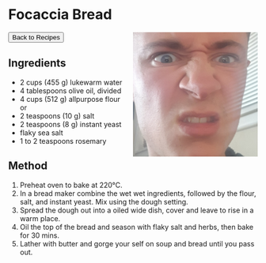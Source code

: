 # Focaccia Bread
<button onclick="location.href='../recipes.html'">Back to Recipes</button>
<img src="images/default_image.jpg" alt="Meatballs" style="float: right; margin-left: 20px; max-width: 50%;" />
## Ingredients
- 2 cups (455 g) lukewarm water
- 4 tablespoons olive oil, divided
- 4 cups (512 g) allpurpose flour or
- 2 teaspoons (10 g) salt
- 2 teaspoons (8 g) instant yeast
- flaky sea salt
- 1 to 2 teaspoons rosemary


## Method
1. Preheat oven to bake at 220°C.
2. In a bread maker combine the wet wet ingredients, followed by the flour, salt, and instant yeast. Mix using the dough setting.
3. Spread the dough out into a oiled wide dish, cover and leave to rise in a warm place.
4. Oil the top of the bread and season with flaky salt and herbs, then bake for 30 mins.
5. Lather with butter and gorge your self on soup and bread until you pass out.